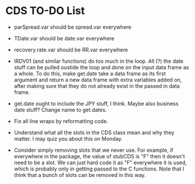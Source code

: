 CDS TO-DO List
========================================================
* parSpread.var should be spread.var everywhere
* TDate.var should be date.var everywhere
* recovery.rate.var should be RR.var everywhere

* IRDV01 (and similar functions) do too much in the loop. All (?) the date stuff can be pulled oustide the loop and done on the input data frame as a whole. To do this, make get.date take a data frame as its first argument and return a new data frame with extra variables added on, after making sure that they do not already exist in the passed in data frame.

* get.date ought to include the JPY stuff, I think. Maybe also business date stuff? Change name to get.dates.

* Fix all line wraps by reformatting code.

* Understand what all the slots in the CDS class mean and why they matter. I may quiz you about this on Monday.

* Consider simply removing slots that we never use. For example, if everywhere in the package, the value of stubCDS is "F" then it doesn't need to be a slot. We can just hard code it as "F" everywhere it is used, which is probably only in getting passed to the C functions. Note that I think that a bunch of slots can be removed in this way.

